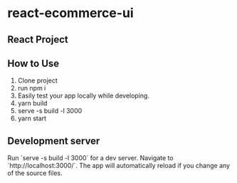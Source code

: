 # react-ecommerce-ui

<h2>React Project</h2>
<h2> How to Use </h2>
<ol>
<li> Clone project </li>
<li> run npm i </li>
<li> Easily test your app locally while developing. </li>
<li> yarn build </li>
<li> serve -s build -l 3000 </li>
<li> yarn start </li>
</ol>
<h2> Development server </h2>
<p> Run `serve -s build -l 3000` for a dev server. Navigate to `http://localhost:3000/`. The app will automatically reload if you change any of the source files.</p>